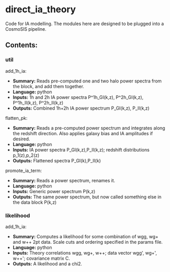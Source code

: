 # direct_ia_theory
Code for IA modelling. The modules here are designed to be plugged into a CosmoSIS pipeline.



## Contents:

### util

add_1h_ia:
<ul>
    <li><strong>Summary:</strong> Reads pre-computed one and two halo power spectra from the block, and add them together.</li>
    <li><strong>Language:</strong> python</li>
    <li><strong>Inputs:</strong> 1h and 2h IA power spectra P^1h_GI(k,z), P^2h_GI(k,z), P^1h_II(k,z), P^2h_II(k,z)</li>
    <li><strong>Outputs:</strong> Combined 1h+2h IA power spectrum P_GI(k,z), P_II(k,z)</li>

</ul>


flatten_pk:
<ul>
    <li><strong>Summary:</strong> Reads a pre-computed power spectrum and integrates along the redshift direction. Also applies galaxy bias and IA amplitudes if desired.</li>
    <li><strong>Language:</strong> python</li>
    <li><strong>Inputs:</strong> IA power spectra P_GI(k,z),P_II(k,z); redshift distributions p_1(z),p_2(z)</li>
    <li><strong>Outputs:</strong> Flattened spectra P_GI(k),P_II(k)</li>
</ul>

promote_ia_term:
<ul>
    <li><strong>Summary:</strong> Reads a power spectrum, renames it.</li>
    <li><strong>Language:</strong> python</li>
    <li><strong>Inputs:</strong> Generic power spectrum P(k,z)</li>
    <li><strong>Outputs:</strong> The same power spectrum, but now called something else in the data block P(k,z)</li>
</ul>


### likelihood

add_1h_ia:
<ul>
    <li><strong>Summary:</strong> Computes a likelihood for some combination of wgg, wg+ and w++ 2pt data. Scale cuts and ordering specified in the params file.</li>
    <li><strong>Language:</strong> python</li>
    <li><strong>Inputs:</strong> Theory correlations wgg, wg+, w++; data vector wgg', wg+', w++'; covariance matrix C.</li>
    <li><strong>Outputs:</strong> A likelihood and a chi2.</li>
</ul>
